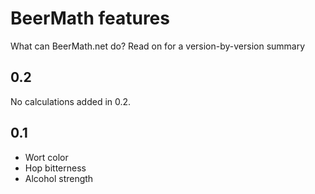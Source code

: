 # BeerMath features
What can BeerMath.net do?  Read on for a version-by-version summary

## 0.2
No calculations added in 0.2.

## 0.1
* Wort color
* Hop bitterness
* Alcohol strength